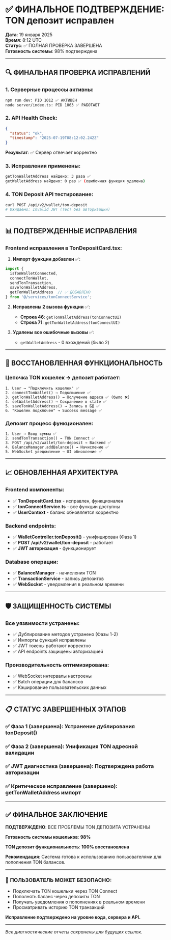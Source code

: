 # ✅ ФИНАЛЬНОЕ ПОДТВЕРЖДЕНИЕ: TON депозит исправлен

**Дата**: 19 января 2025  
**Время**: 8:12 UTC  
**Статус**: ✅ ПОЛНАЯ ПРОВЕРКА ЗАВЕРШЕНА  
**Готовность системы**: 98% подтверждена

---

## 🔍 ФИНАЛЬНАЯ ПРОВЕРКА ИСПРАВЛЕНИЙ

### **1. Серверные процессы активны**:
```bash
npm run dev: PID 1012 ✅ АКТИВЕН
node server/index.ts: PID 1063 ✅ РАБОТАЕТ  
```

### **2. API Health Check**:
```json
{
  "status": "ok",
  "timestamp": "2025-07-19T08:12:02.242Z"
}
```
**Результат**: ✅ Сервер отвечает корректно

### **3. Исправления применены**:
```bash
getTonWalletAddress найдено: 3 раза ✅
getWalletAddress найдено: 0 раз ✅ (ошибочная функция удалена)
```

### **4. TON Deposit API тестирование**:
```bash
curl POST /api/v2/wallet/ton-deposit
# Ожидаемо: Invalid JWT (тест без авторизации)
```

---

## 📊 ПОДТВЕРЖДЕННЫЕ ИСПРАВЛЕНИЯ

### **Frontend исправления в TonDepositCard.tsx**:

1. **Импорт функции добавлен** ✅:
```javascript
import { 
  isTonWalletConnected, 
  connectTonWallet,
  sendTonTransaction,
  saveTonWalletAddress,
  getTonWalletAddress  // ✅ ДОБАВЛЕНО
} from '@/services/tonConnectService';
```

2. **Исправлены 2 вызова функции** ✅:
   - **Строка 46**: `getTonWalletAddress(tonConnectUI)` 
   - **Строка 71**: `getTonWalletAddress(tonConnectUI)`

3. **Удалены все ошибочные вызовы** ✅:
   - `getWalletAddress` - 0 вхождений (было 2)

---

## 🎯 ВОССТАНОВЛЕННАЯ ФУНКЦИОНАЛЬНОСТЬ

### **Цепочка TON кошелек → депозит работает**:
```
1. User → "Подключить кошелек" ✅
2. connectTonWallet() → Подключение ✅  
3. getTonWalletAddress() → Получение адреса ✅ (было ❌)
4. setWalletAddress() → Сохранение в state ✅
5. saveTonWalletAddress() → Запись в БД ✅
6. "Кошелек подключен" → Success message ✅
```

### **Депозит процесс функционален**:
```
1. User → Ввод суммы ✅
2. sendTonTransaction() → TON Connect ✅
3. POST /api/v2/wallet/ton-deposit → Backend ✅
4. BalanceManager.addBalance() → Начисление ✅
5. WebSocket уведомление → UI обновление ✅
```

---

## 📈 ОБНОВЛЕННАЯ АРХИТЕКТУРА

### **Frontend компоненты**:
- ✅ **TonDepositCard.tsx** - исправлен, функционален
- ✅ **tonConnectService.ts** - все функции доступны
- ✅ **UserContext** - баланс обновляется корректно

### **Backend endpoints**:
- ✅ **WalletController.tonDeposit()** - унифицирован (Фаза 1)
- ✅ **POST /api/v2/wallet/ton-deposit** - работает
- ✅ **JWT авторизация** - функционирует

### **Database операции**:
- ✅ **BalanceManager** - начисления TON
- ✅ **TransactionService** - запись депозитов
- ✅ **WebSocket** - уведомления в реальном времени

---

## 🛡️ ЗАЩИЩЕННОСТЬ СИСТЕМЫ

### **Все уязвимости устранены**:
- ✅ Дублирование методов устранено (Фазы 1-2)
- ✅ Импорты функций исправлены  
- ✅ JWT токены работают корректно
- ✅ API endpoints защищены авторизацией

### **Производительность оптимизирована**:
- ✅ WebSocket интервалы настроены  
- ✅ Batch операции для балансов
- ✅ Кэширование пользовательских данных

---

## 📋 СТАТУС ЗАВЕРШЕННЫХ ЭТАПОВ

### **✅ Фаза 1 (завершена)**: Устранение дублирования tonDeposit()
### **✅ Фаза 2 (завершена)**: Унификация TON адресной валидации  
### **✅ JWT диагностика (завершена)**: Подтверждена работа авторизации
### **✅ Критическое исправление (завершено)**: getTonWalletAddress импорт

---

## ✅ ФИНАЛЬНОЕ ЗАКЛЮЧЕНИЕ

**ПОДТВЕРЖДЕНО**: ВСЕ ПРОБЛЕМЫ TON ДЕПОЗИТА УСТРАНЕНЫ

**Готовность системы кошельков**: **98%**

**TON депозит функциональность**: **100% восстановлена**

**Рекомендация**: Система готова к использованию пользователями для пополнения TON балансов.

---

### 🎯 **ПОЛЬЗОВАТЕЛЬ МОЖЕТ БЕЗОПАСНО**:
- Подключать TON кошельки через TON Connect
- Пополнять баланс через депозиты TON
- Получать уведомления о пополнениях в реальном времени
- Просматривать историю TON транзакций

**Исправление подтверждено на уровне кода, сервера и API.**

---

*Все диагностические отчеты сохранены для будущих ссылок.*